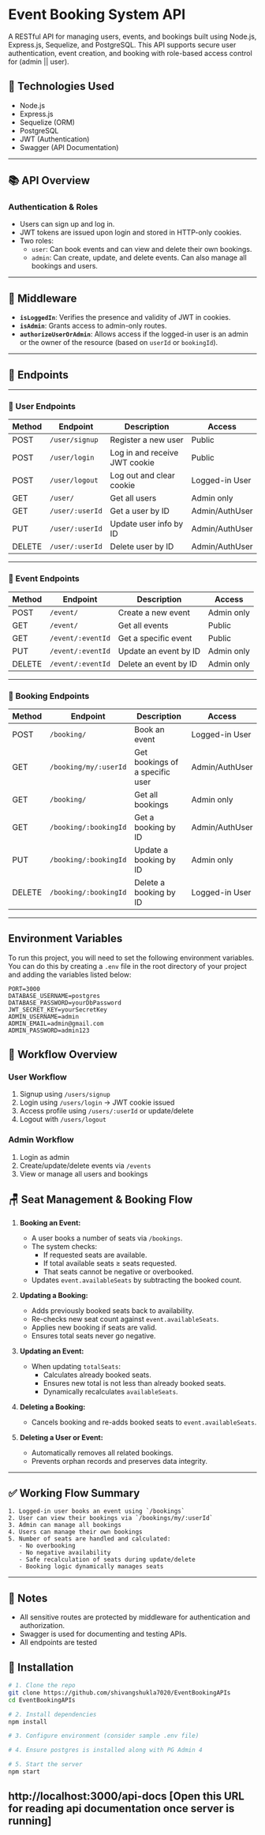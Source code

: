 # Event Booking System API

A RESTful API for managing users, events, and bookings built using Node.js, Express.js, Sequelize, and PostgreSQL. This API supports secure user authentication, event creation, and booking with role-based access control for (admin || user).

## 📁 Technologies Used

- Node.js
- Express.js
- Sequelize (ORM)
- PostgreSQL
- JWT (Authentication)
- Swagger (API Documentation)

---

## 📚 API Overview

### Authentication & Roles

- Users can sign up and log in.
- JWT tokens are issued upon login and stored in HTTP-only cookies.
- Two roles:
  - `user`: Can book events and can view and delete their own bookings.
  - `admin`: Can create, update, and delete events. Can also manage all bookings and users.

---

## 🔐 Middleware

- **`isLoggedIn`**: Verifies the presence and validity of JWT in cookies.
- **`isAdmin`**: Grants access to admin-only routes.
- **`authorizeUserOrAdmin`**: Allows access if the logged-in user is an admin or the owner of the resource (based on `userId` or `bookingId`).

---

## 📌 Endpoints

---

### 👤 User Endpoints

| Method | Endpoint       | Description                    | Access          |
|--------|----------------|--------------------------------|-----------------|
| POST   | `/user/signup` | Register a new user            | Public          |
| POST   | `/user/login`  | Log in and receive JWT cookie  | Public          |
| POST   | `/user/logout` | Log out and clear cookie       | Logged-in User  |
| GET    | `/user/`       | Get all users                  | Admin only      |
| GET    | `/user/:userId`| Get a user by ID               | Admin/AuthUser  |
| PUT    | `/user/:userId`| Update user info by ID         | Admin/AuthUser  |
| DELETE | `/user/:userId`| Delete user by ID              | Admin/AuthUser  |

---

### 🎫 Event Endpoints

| Method | Endpoint          | Description                | Access     |
|--------|-------------------|----------------------------|------------|
| POST   | `/event/`         | Create a new event         | Admin only |
| GET    | `/event/`        | Get all events             | Public     |
| GET    | `/event/:eventId` | Get a specific event       | Public     |
| PUT    | `/event/:eventId` | Update an event by ID      | Admin only |
| DELETE | `/event/:eventId` | Delete an event by ID      | Admin only |

---

### 📑 Booking Endpoints

| Method | Endpoint                | Description                        | Access          |
|--------|-------------------------|------------------------------------|-----------------|
| POST   | `/booking/`             | Book an event                      | Logged-in User  |
| GET    | `/booking/my/:userId`   | Get bookings of a specific user    | Admin/AuthUser  |
| GET    | `/booking/`             | Get all bookings                   | Admin only      |
| GET    | `/booking/:bookingId`   | Get a booking by ID                | Admin/AuthUser  |
| PUT    | `/booking/:bookingId`   | Update a booking by ID             | Admin only      |
| DELETE | `/booking/:bookingId`   | Delete a booking by ID             | Logged-in User  |

---

## Environment Variables

To run this project, you will need to set the following environment variables. You can do this by creating a `.env` file in the root directory of your project and adding the variables listed below:

```env
PORT=3000
DATABASE_USERNAME=postgres
DATABASE_PASSWORD=yourDbPassword
JWT_SECRET_KEY=yourSecretKey
ADMIN_USERNAME=admin
ADMIN_EMAIL=admin@gmail.com
ADMIN_PASSWORD=admin123
```

## 🔄 Workflow Overview

### User Workflow

1. Signup using `/users/signup`
2. Login using `/users/login` → JWT cookie issued
3. Access profile using `/users/:userId` or update/delete
4. Logout with `/users/logout`

### Admin Workflow

1. Login as admin
2. Create/update/delete events via `/events`
3. View or manage all users and bookings


## 🪑 Seat Management & Booking Flow

1. **Booking an Event:**
   - A user books a number of seats via `/bookings`.
   - The system checks:
     - If requested seats are available.
     - If total available seats ≥ seats requested.
     - That seats cannot be negative or overbooked.
   - Updates `event.availableSeats` by subtracting the booked count.

2. **Updating a Booking:**
   - Adds previously booked seats back to availability.
   - Re-checks new seat count against `event.availableSeats`.
   - Applies new booking if seats are valid.
   - Ensures total seats never go negative.

3. **Updating an Event:**
   - When updating `totalSeats`:
     - Calculates already booked seats.
     - Ensures new total is not less than already booked seats.
     - Dynamically recalculates `availableSeats`.

4. **Deleting a Booking:**
   - Cancels booking and re-adds booked seats to `event.availableSeats`.

5. **Deleting a User or Event:**
   - Automatically removes all related bookings.
   - Prevents orphan records and preserves data integrity.

---

## ✅ Working Flow Summary

```text
1. Logged-in user books an event using `/bookings`
2. User can view their bookings via `/bookings/my/:userId`
3. Admin can manage all bookings
4. Users can manage their own bookings
5. Number of seats are handled and calculated:
   - No overbooking
   - No negative availability
   - Safe recalculation of seats during update/delete
   - Booking logic dynamically manages seats
```
---

## 📎 Notes

- All sensitive routes are protected by middleware for authentication and authorization.
- Swagger is used for documenting and testing APIs.
- All endpoints are tested

## 🚀 Installation

```bash
# 1. Clone the repo
git clone https://github.com/shivangshukla7020/EventBookingAPIs
cd EventBookingAPIs

# 2. Install dependencies
npm install

# 3. Configure environment (consider sample .env file)

# 4. Ensure postgres is installed along with PG Admin 4

# 5. Start the server
npm start
```
## http://localhost:3000/api-docs [Open this URL for reading api documentation once server is running]
